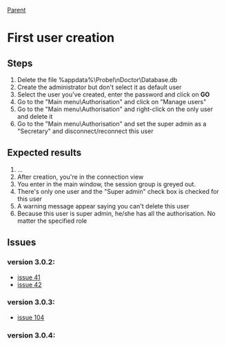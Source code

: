 [Parent](UserTestSuite.md)
# First user creation #
## Steps ##
  1. Delete the file %appdata%\Probel\nDoctor\Database.db
  1. Create the administrator but don't select it as default user
  1. Select the user you've created, enter the password and click on **GO**
  1. Go to the "Main menu\Authorisation" and click on "Manage users"
  1. Go to the "Main menu\Authorisation" and right-click on the only user and delete it
  1. Go to the "Main menu\Authorisation" and set the super admin as a "Secretary" and disconnect/reconnect this user
## Expected results ##
  1. ...
  1. After creation, you're in the connection view
  1. You enter in the main window, the session group is greyed out.
  1. There's only one user and the "Super admin" check box is checked for this user
  1. A warning message appear saying you can't delete this user
  1. Because this user is super admin, he/she has all the authorisation. No matter the specified role
## Issues ##
### version 3.0.2: ###
  * [issue 41](https://code.google.com/p/ndoctor/issues/detail?id=41)
  * [issue 42](https://code.google.com/p/ndoctor/issues/detail?id=42)

### version 3.0.3: ###
  * [issue 104](https://code.google.com/p/ndoctor/issues/detail?id=104)

### version 3.0.4: ###